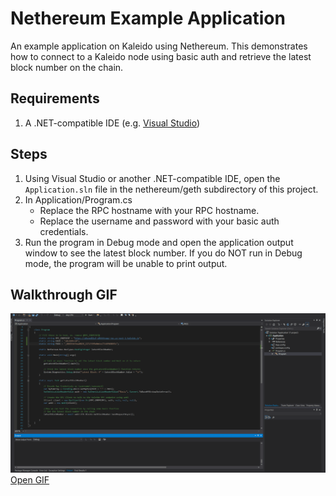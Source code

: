 # Nethereum Example Application
An example application on Kaleido using Nethereum. This demonstrates how to connect to a Kaleido node using basic auth and retrieve the latest block number on the chain.

## Requirements

1. A .NET-compatible IDE (e.g. [Visual Studio](https://visualstudio.microsoft.com/downloads/))

## Steps
1. Using Visual Studio or another .NET-compatible IDE, open the `Application.sln` file in the nethereum/geth subdirectory of this project.
1. In Application/Program.cs
   + Replace the RPC hostname with your RPC hostname.
   + Replace the username and password with your basic auth credentials.
2. Run the program in Debug mode and open the application output window to see the latest block number.  If you do NOT run in Debug mode, the program will be unable to print output.  

## Walkthrough GIF

![NethereumExample Gif](../NethereumExample.gif "Nethereum Example GIF")
<a href="https://raw.githubusercontent.com/kaleido-io/kaleido-examples/master/c#/netherum/geth/NethereumExample.gif">Open GIF</a>
